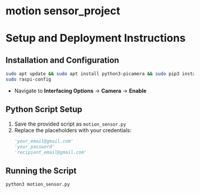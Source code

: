 # motion sensor_project
# **Setup and Deployment Instructions**

## **Installation and Configuration**
```bash
sudo apt update && sudo apt install python3-picamera && sudo pip3 install RPi.GPIO
sudo raspi-config
```
- Navigate to **Interfacing Options** → **Camera** → **Enable**

## **Python Script Setup**
1. Save the provided script as `motion_sensor.py`
2. Replace the placeholders with your credentials:
   ```python
   'your_email@gmail.com'
   'your_password'
   'recipient_email@gmail.com'
   ```

## **Running the Script**
```bash
python3 motion_sensor.py
```
